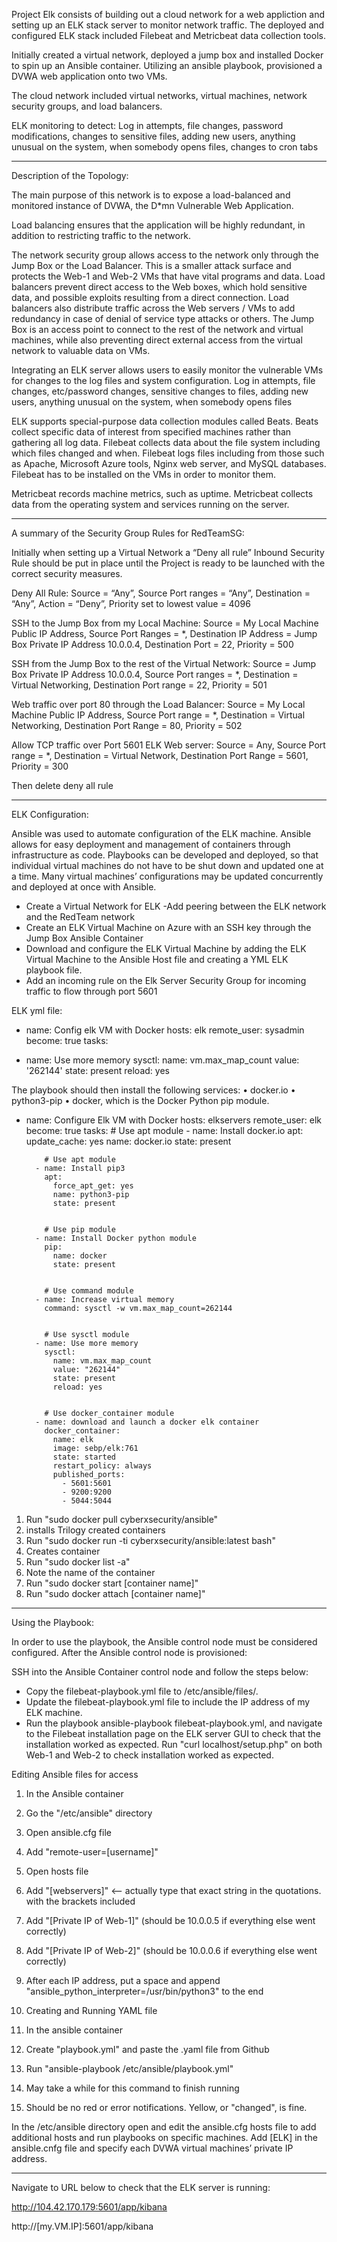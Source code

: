 Project Elk consists of building out a cloud network for a web appliction and setting up an ELK stack server to monitor network traffic. The deployed and configured ELK stack included Filebeat and Metricbeat data collection tools.

Initially created a virtual network, deployed a jump box and installed Docker to spin up an Ansible container.  Utilizing an ansible playbook, provisioned a DVWA web application onto two VMs.

The cloud network included virtual networks, virtual machines, network security groups, and load balancers.

ELK monitoring to detect: Log in attempts, file changes, password modifications, changes to sensitive files, adding new users, anything unusual on the system, when somebody opens files, changes to cron tabs
______________________________________________

Description of the Topology:

The main purpose of this network is to expose a load-balanced and monitored instance of DVWA, the D*mn Vulnerable Web Application.

Load balancing ensures that the application will be highly redundant, in addition to restricting traffic to the network.

The network security group allows access to the network only through the Jump Box or the Load Balancer.  This is a smaller attack surface and protects the Web-1 and Web-2 VMs that have vital programs and data. Load balancers prevent direct access to the Web boxes, which hold sensitive data, and possible exploits resulting from a direct connection.  Load balancers also distribute traffic across the Web servers / VMs to add redundancy in case of denial of service type attacks or others.  The Jump Box is an access point to connect to the rest of the network and virtual machines, while also preventing direct external access from the virtual network to valuable data on VMs.

Integrating an ELK server allows users to easily monitor the vulnerable VMs for changes to the log files and system configuration.  Log in attempts, file changes, etc/password changes, sensitive changes to files, adding new users, anything unusual on the system, when somebody opens files

ELK supports special-purpose data collection modules called Beats.  Beats collect specific data of interest from specified machines rather than gathering all log data.
Filebeat collects data about the file system including which files changed and when.  Filebeat logs files including from those such as Apache, Microsoft Azure tools, Nginx web server, and MySQL databases. Filebeat has to be installed on the VMs in order to monitor them.

Metricbeat records machine metrics, such as uptime.  Metricbeat collects data from the operating system and services running on the server.


______________________________________________




A summary of the Security Group Rules for RedTeamSG:

Initially when setting up a Virtual Network a “Deny all rule” Inbound Security Rule should be put in place until the Project is ready to be launched with the correct security measures.

Deny All Rule:
Source = “Any”,
Source Port ranges = “Any”,
Destination = “Any”,
Action = “Deny”,
Priority set to lowest value = 4096

SSH to the Jump Box from my Local Machine:
Source = My Local Machine Public IP Address,
Source Port Ranges = *,
Destination IP Address = Jump Box Private IP Address 10.0.0.4,
Destination Port = 22,
Priority = 500

SSH from the Jump Box to the rest of the Virtual Network:
Source = Jump Box Private IP Address 10.0.0.4,
Source Port ranges = *,
Destination = Virtual Networking,
Destination Port range = 22,
Priority = 501

Web traffic over port 80 through the Load Balancer:
Source = My Local Machine Public IP Address,
Source Port range = *,
Destination = Virtual Networking,
Destination Port Range = 80,
Priority = 502

Allow TCP traffic over Port 5601 ELK Web server:
Source = Any,
Source Port range = *,
Destination = Virtual Network,
Destination Port Range = 5601,
Priority = 300

Then delete deny all rule

______________________________________

ELK Configuration:

Ansible was used to automate configuration of the ELK machine.  Ansible allows for easy deployment and management of containers through infrastructure as code. Playbooks can be developed and deployed, so that individual virtual machines do not have to be shut down and updated one at a time.  Many virtual machines’ configurations may be updated concurrently and deployed at once with Ansible.

- Create a Virtual Network for ELK
	-Add peering between the ELK network and the RedTeam network
- Create an ELK Virtual Machine on Azure with an SSH key through the Jump Box Ansible Container
- Download and configure the ELK Virtual Machine by adding the ELK Virtual Machine to the Ansible Host file and creating a YML ELK playbook file.
- Add an incoming rule on the Elk Server Security Group for incoming traffic to flow through port 5601

ELK yml file:

- name: Config elk VM with Docker
  hosts: elk
  remote_user: sysadmin
  become: true
  tasks:


- name: Use more memory
  sysctl:
    name: vm.max_map_count
    value: '262144'
    state: present
    reload: yes


The playbook should then install the following services:
•	docker.io
•	python3-pip
•	docker, which is the Docker Python pip module.
- name: Configure Elk VM with Docker
	  hosts: elkservers
	  remote_user: elk
	  become: true
	  tasks:
	    # Use apt module
	    - name: Install docker.io
	      apt:
	        update_cache: yes
	        name: docker.io
	        state: present
	

	      # Use apt module
	    - name: Install pip3
	      apt:
	        force_apt_get: yes
	        name: python3-pip
	        state: present
	

	      # Use pip module
	    - name: Install Docker python module
	      pip:
	        name: docker
	        state: present
	

	      # Use command module
	    - name: Increase virtual memory
	      command: sysctl -w vm.max_map_count=262144
	

	      # Use sysctl module
	    - name: Use more memory
	      sysctl:
	        name: vm.max_map_count
	        value: "262144"
	        state: present
	        reload: yes
	

	      # Use docker_container module
	    - name: download and launch a docker elk container
	      docker_container:
	        name: elk
	        image: sebp/elk:761
	        state: started
	        restart_policy: always
	        published_ports:
	          - 5601:5601
	          - 9200:9200
	          - 5044:5044

1. Run "sudo docker pull cyberxsecurity/ansible"
1. installs Trilogy created containers
2. Run "sudo docker run -ti cyberxsecurity/ansible:latest bash"
1. Creates container
3. Run "sudo docker list -a"
1. Note the name of the container
4. Run "sudo docker start [container name]"
5. Run "sudo docker attach [container name]"

____________________________________

Using the Playbook:

In order to use the playbook, the Ansible control node must be considered configured. After the Ansible control node is provisioned: 

SSH into the Ansible Container control node and follow the steps below:
- Copy the filebeat-playbook.yml file to /etc/ansible/files/.
- Update the filebeat-playbook.yml file to include the IP address of my ELK machine.
- Run the playbook ansible-playbook filebeat-playbook.yml, and navigate to the Filebeat installation page on the ELK server GUI to check that the installation worked as expected.
Run "curl localhost/setup.php" on both Web-1 and Web-2 to check installation worked as expected.


Editing Ansible files for access
1. In the Ansible container
1. Go the "/etc/ansible" directory
2. Open ansible.cfg file
1. Add "remote-user=[username]"
3. Open hosts file
1. Add "[webservers]" <-- actually type that exact string in the quotations. with the
brackets included
2. Add "[Private IP of Web-1]" (should be 10.0.0.5 if everything else went correctly)
3. Add "[Private IP of Web-2]" (should be 10.0.0.6 if everything else went correctly)
4. After each IP address, put a space and append "ansible_python_interpreter=/usr/bin/python3" to the end

15. Creating and Running YAML file
2. In the ansible container
1. Create "playbook.yml" and paste the .yaml file from Github 
2. Run "ansible-playbook /etc/ansible/playbook.yml"
1. May take a while for this command to finish running
2. Should be no red or error notifications. Yellow, or "changed", is fine.

In the /etc/ansible directory open and edit the ansible.cfg hosts file to add additional hosts and run playbooks on specific machines.  Add [ELK] in the ansible.cnfg file and specify each DVWA virtual machines’ private IP address.


_____________________________________

Navigate to URL below to check that the ELK server is running:

http://104.42.170.179:5601/app/kibana

http://[my.VM.IP]:5601/app/kibana

